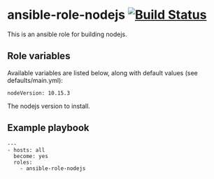 # ansible-role-nodejs [![Build Status](https://secure.travis-ci.org/davehorton/ansible-role-nodejs.png)](http://travis-ci.org/davehorton/ansible-role-nodejs)

This is an ansible role for building nodejs. 

## Role variables

Available variables are listed below, along with default values (see defaults/main.yml):

```
nodeVersion: 10.15.3
```
The nodejs version to install.

## Example playbook
```
---
- hosts: all
  become: yes
  roles:
    - ansible-role-nodejs
```
